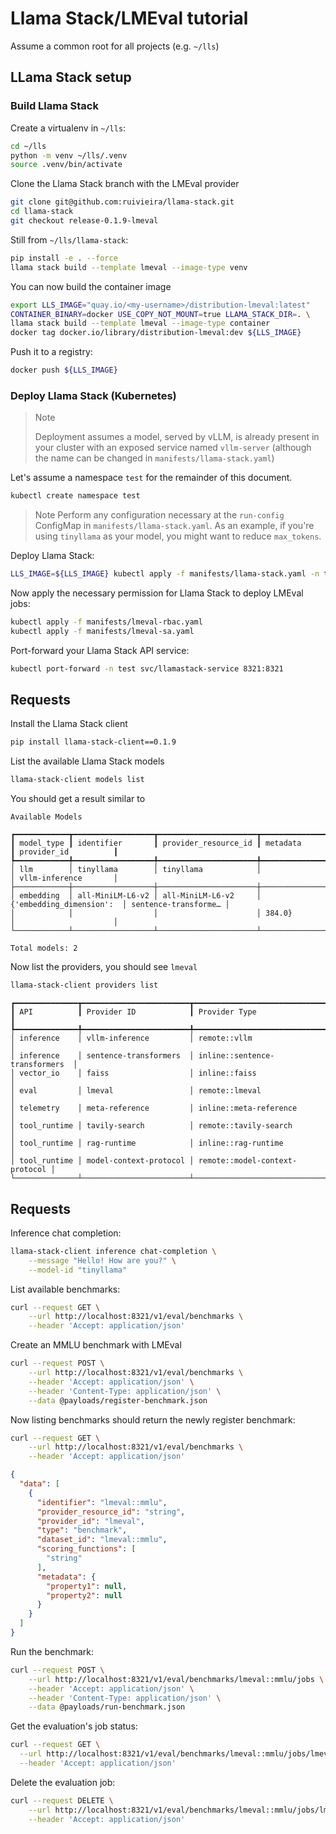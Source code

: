 # Llama Stack/LMEval tutorial

Assume a common root for all projects (e.g. `~/lls`)

## LLama Stack setup


### Build Llama Stack

Create a virtualenv in `~/lls`:

```sh
cd ~/lls
python -m venv ~/lls/.venv
source .venv/bin/activate
```

Clone the Llama Stack branch with the LMEval provider

```sh
git clone git@github.com:ruivieira/llama-stack.git
cd llama-stack
git checkout release-0.1.9-lmeval
```

Still from `~/lls/llama-stack`:

```sh
pip install -e . --force
llama stack build --template lmeval --image-type venv
```

You can now build the container image

```sh
export LLS_IMAGE="quay.io/<my-username>/distribution-lmeval:latest"
CONTAINER_BINARY=docker USE_COPY_NOT_MOUNT=true LLAMA_STACK_DIR=. \
llama stack build --template lmeval --image-type container
docker tag docker.io/library/distribution-lmeval:dev ${LLS_IMAGE}
```

Push it to a registry:

```sh
docker push ${LLS_IMAGE}
```

### Deploy Llama Stack (Kubernetes)

> Note
>
> Deployment assumes a model, served by vLLM, is already present in your cluster
> with an exposed service named `vllm-server` (although the name can be changed in `manifests/llama-stack.yaml`)

Let's assume a namespace `test` for the remainder of this document.

```sh
kubectl create namespace test
```

> Note
> Perform any configuration necessary at the `run-config` ConfigMap in `manifests/llama-stack.yaml`.
> As an example, if you're using `tinyllama` as your model, you might want to reduce `max_tokens`.

Deploy Llama Stack:

```sh
LLS_IMAGE=${LLS_IMAGE} kubectl apply -f manifests/llama-stack.yaml -n test
```

Now apply the necessary permission for Llama Stack to deploy LMEval jobs:

```sh
kubectl apply -f manifests/lmeval-rbac.yaml
kubectl apply -f manifests/lmeval-sa.yaml
```

Port-forward your Llama Stack API service:

```sh
kubectl port-forward -n test svc/llamastack-service 8321:8321
```

## Requests

Install the Llama Stack client

```sh
pip install llama-stack-client==0.1.9
```

List the available Llama Stack models

```sh
llama-stack-client models list
```

You should get a result similar to

```text
Available Models

┏━━━━━━━━━━━━┳━━━━━━━━━━━━━━━━━━┳━━━━━━━━━━━━━━━━━━━━━━┳━━━━━━━━━━━━━━━━━━━━━━━━━━┳━━━━━━━━━━━━━━━━━━━━━━┓
┃ model_type ┃ identifier       ┃ provider_resource_id ┃ metadata                 ┃ provider_id          ┃
┡━━━━━━━━━━━━╇━━━━━━━━━━━━━━━━━━╇━━━━━━━━━━━━━━━━━━━━━━╇━━━━━━━━━━━━━━━━━━━━━━━━━━╇━━━━━━━━━━━━━━━━━━━━━━┩
│ llm        │ tinyllama        │ tinyllama            │                          │ vllm-inference       │
├────────────┼──────────────────┼──────────────────────┼──────────────────────────┼──────────────────────┤
│ embedding  │ all-MiniLM-L6-v2 │ all-MiniLM-L6-v2     │ {'embedding_dimension':  │ sentence-transforme… │
│            │                  │                      │ 384.0}                   │                      │
└────────────┴──────────────────┴──────────────────────┴──────────────────────────┴──────────────────────┘

Total models: 2
```

Now list the providers, you should see `lmeval`

```sh
llama-stack-client providers list
```

```text
┏━━━━━━━━━━━━━━┳━━━━━━━━━━━━━━━━━━━━━━━━┳━━━━━━━━━━━━━━━━━━━━━━━━━━━━━━━━┓
┃ API          ┃ Provider ID            ┃ Provider Type                  ┃
┡━━━━━━━━━━━━━━╇━━━━━━━━━━━━━━━━━━━━━━━━╇━━━━━━━━━━━━━━━━━━━━━━━━━━━━━━━━┩
│ inference    │ vllm-inference         │ remote::vllm                   │
│ inference    │ sentence-transformers  │ inline::sentence-transformers  │
│ vector_io    │ faiss                  │ inline::faiss                  │
│ eval         │ lmeval                 │ remote::lmeval                 │
│ telemetry    │ meta-reference         │ inline::meta-reference         │
│ tool_runtime │ tavily-search          │ remote::tavily-search          │
│ tool_runtime │ rag-runtime            │ inline::rag-runtime            │
│ tool_runtime │ model-context-protocol │ remote::model-context-protocol │
└──────────────┴────────────────────────┴────────────────────────────────┘
```

## Requests

Inference chat completion:

```sh
llama-stack-client inference chat-completion \
    --message "Hello! How are you?" \
    --model-id "tinyllama"
```

List available benchmarks:

```sh
curl --request GET \
    --url http://localhost:8321/v1/eval/benchmarks \
    --header 'Accept: application/json'
```

Create an MMLU benchmark with LMEval

```sh
curl --request POST \
    --url http://localhost:8321/v1/eval/benchmarks \
    --header 'Accept: application/json' \
    --header 'Content-Type: application/json' \
    --data @payloads/register-benchmark.json
```

Now listing benchmarks should return the newly register benchmark:

```sh
curl --request GET \
    --url http://localhost:8321/v1/eval/benchmarks \
    --header 'Accept: application/json'
```

```json
{
  "data": [
    {
      "identifier": "lmeval::mmlu",
      "provider_resource_id": "string",
      "provider_id": "lmeval",
      "type": "benchmark",
      "dataset_id": "lmeval::mmlu",
      "scoring_functions": [
        "string"
      ],
      "metadata": {
        "property1": null,
        "property2": null
      }
    }
  ]
}
```

Run the benchmark:

```sh
curl --request POST \
    --url http://localhost:8321/v1/eval/benchmarks/lmeval::mmlu/jobs \
    --header 'Accept: application/json' \
    --header 'Content-Type: application/json' \
    --data @payloads/run-benchmark.json
```

Get the evaluation's job status:


```sh
curl --request GET \
  --url http://localhost:8321/v1/eval/benchmarks/lmeval::mmlu/jobs/lmeval-job-0 \
  --header 'Accept: application/json'
```


Delete the evaluation job:

```sh
curl --request DELETE \
    --url http://localhost:8321/v1/eval/benchmarks/lmeval::mmlu/jobs/lmeval-job-0 \
    --header 'Accept: application/json'
```
